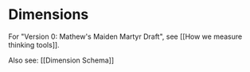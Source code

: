 # Dimensions

For "Version 0: Mathew's Maiden Martyr Draft", see [[How we measure thinking tools]].

Also see: [[Dimension Schema]]